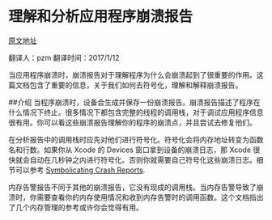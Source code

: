 理解和分析应用程序崩溃报告
===

[原文地址](https://developer.apple.com/library/content/technotes/tn2151/_index.html#//apple_ref/doc/uid/DTS40008184)

翻译人：pzm 翻译时间：2017/1/12

当应用程序崩溃时，崩溃报告对于理解程序为什么会崩溃起到了很重要的作用。这篇文档包含了重要的信息，关于我们如何去符号化，理解和解释崩溃报告。

##介绍
当程序崩溃时，设备会生成并保存一份崩溃报告。崩溃报告描述了程序在什么情况下终止。很多情况下都包含完整的线程的调用栈，对于调试应用程序信息很有用。你可以看这些崩溃报告理解你的程序的崩溃点，并且尝试去修复他们。

在分析报告中的调用栈时应先对他们进行符号化。符号化会将内存地址转变为函数名和行数。如果你从 Xcode 的 Devices 窗口拿到设备的崩溃日志，那 Xcode 很快就会自动在几秒钟之内进行符号化。否则你就需要自己符号化这些崩溃日志。细节可以参考 [Symbolicating Crash Reports](https://developer.apple.com/library/content/technotes/tn2151/_index.html#//apple_ref/doc/uid/DTS40008184-CH1-SYMBOLICATION).

内存告警报告不同于其他的崩溃报告，它没有现成的调用栈。当内存告警导致了崩溃时，你需要查看你的内存使用情况和收到内存告警时的调用函数。这个文档指出了几个内存管理的参考或许你会觉得有用。



















